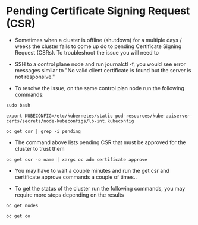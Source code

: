 # Pending Certificate Signing Request (CSR)

- Sometimes when a cluster is offline (shutdown) for a multiple days / weeks the cluster fails to come up do to pending Certificate Signing Request (CSRs).  To troubleshoot the issue you will need to
- SSH to a control plane node and run journalctl -f, you would see error messages simliar to "No valid client certificate is found but the server is not responsive."

- To resolve the issue, on the same control plan node run the following commands:

```console
sudo bash

export KUBECONFIG=/etc/kubernetes/static-pod-resources/kube-apiserver-certs/secrets/node-kubeconfigs/lb-int.kubeconfig

oc get csr | grep -i pending
```

- The command above lists pending CSR that must be approved for the cluster to trust them

```console
oc get csr -o name | xargs oc adm certificate approve

```

- You may have to wait a couple minutes and run the get csr and certificate approve commands a couple of times..

- To get the status of the cluster run the following commands, you may require more steps depending on the results

```console
oc get nodes  

oc get co    

```

